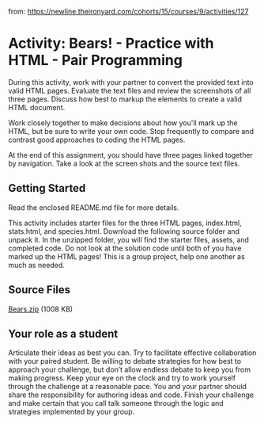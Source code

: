 from: https://newline.theironyard.com/cohorts/15/courses/9/activities/127

# Activity: Bears! - Practice with HTML - Pair Programming

During this activity, work with your partner to convert the provided text into valid HTML pages. Evaluate the text files and review the screenshots of all three pages. Discuss how best to markup the elements to create a valid HTML document.

Work closely together to make decisions about how you'll mark up the HTML, but be sure to write your own code. Stop frequently to compare and contrast good approaches to coding the HTML pages.

At the end of this assignment, you should have three pages linked together by navigation. Take a look at the screen shots and the source text files.

## Getting Started
Read the enclosed README.md file for more details.

This activity includes starter files for the three HTML pages, index.html, stats.html, and species.html. Download the following source folder and unpack it. In the unzipped folder, you will find the starter files, assets, and completed code. Do not look at the solution code until both of you have marked up the HTML pages! This is a group project, help one another as much as needed.

## Source Files  
[Bears.zip](https://tiy-learn-content.s3.amazonaws.com/3641ee26-Bears.zip) (1008 KB)

## Your role as a student

Articulate their ideas as best you can. Try to facilitate effective collaboration with your paired student. Be willing to debate strategies for how best to approach your challenge, but don’t allow endless debate to keep you from making progress. Keep your eye on the clock and try to work yourself through the challenge at a reasonable pace. You and your partner should share the responsibility for authoring ideas and code. Finish your challenge and make certain that you call talk someone through the logic and strategies implemented by your group.
